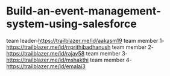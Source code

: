 # Build-an-event-management-system-using-salesforce
team leader-https://trailblazer.me/id/aakasm19
team member 1- https://trailblazer.me/id/rrprithibadhanush
team member 2- https://trailblazer.me/id/rajav58
team member 3- https://trailblazer.me/id/mshakthi
team member 4- https://trailblazer.me/id/emalai3
